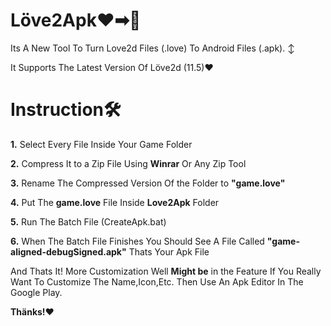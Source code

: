 # Löve2Apk❤➡🤖

Its A New Tool To Turn Love2d Files (.love) To Android Files (.apk). ↕

It Supports The Latest Version Of Löve2d (11.5)❤

# Instruction🛠

**1.** Select Every File Inside Your Game Folder

**2.** Compress It to a Zip File Using **Winrar** Or Any Zip Tool

**3.** Rename The Compressed Version Of the Folder to **"game.love"**

**4.** Put The **game.love** File Inside **Love2Apk** Folder

**5.** Run The Batch File (CreateApk.bat)

**6.** When The Batch File Finishes You Should See A File Called **"game-aligned-debugSigned.apk"** Thats Your Apk File

And Thats It!
More Customization Well **Might be** in the Feature
If You Really Want To Customize The Name,Icon,Etc.
Then Use An Apk Editor In The Google Play.

**Thänks!**❤
